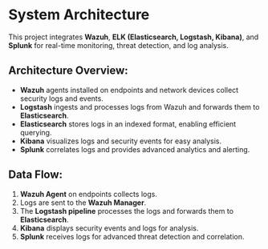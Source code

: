 # System Architecture

This project integrates **Wazuh**, **ELK (Elasticsearch, Logstash, Kibana)**, and **Splunk** for real-time monitoring, threat detection, and log analysis.

## Architecture Overview:
- **Wazuh** agents installed on endpoints and network devices collect security logs and events.
- **Logstash** ingests and processes logs from Wazuh and forwards them to **Elasticsearch**.
- **Elasticsearch** stores logs in an indexed format, enabling efficient querying.
- **Kibana** visualizes logs and security events for easy analysis.
- **Splunk** correlates logs and provides advanced analytics and alerting.

## Data Flow:
1. **Wazuh Agent** on endpoints collects logs.
2. Logs are sent to the **Wazuh Manager**.
3. The **Logstash pipeline** processes the logs and forwards them to **Elasticsearch**.
4. **Kibana** displays security events and logs for analysis.
5. **Splunk** receives logs for advanced threat detection and correlation.
